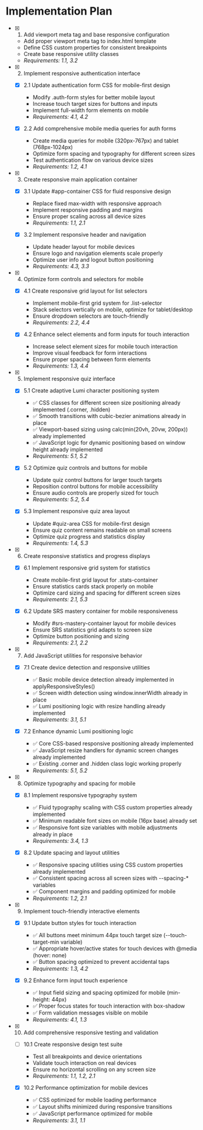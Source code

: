 # Implementation Plan

- [x] 1. Add viewport meta tag and base responsive configuration
  - Add proper viewport meta tag to index.html template
  - Define CSS custom properties for consistent breakpoints
  - Create base responsive utility classes
  - _Requirements: 1.1, 3.2_

- [x] 2. Implement responsive authentication interface
  - [x] 2.1 Update authentication form CSS for mobile-first design
    - Modify .auth-form styles for better mobile layout
    - Increase touch target sizes for buttons and inputs
    - Implement full-width form elements on mobile
    - _Requirements: 4.1, 4.2_

  - [x] 2.2 Add comprehensive mobile media queries for auth forms
    - Create media queries for mobile (320px-767px) and tablet (768px-1024px)
    - Optimize form spacing and typography for different screen sizes
    - Test authentication flow on various device sizes
    - _Requirements: 1.2, 4.1_

- [x] 3. Create responsive main application container
  - [x] 3.1 Update #app-container CSS for fluid responsive design
    - Replace fixed max-width with responsive approach
    - Implement responsive padding and margins
    - Ensure proper scaling across all device sizes
    - _Requirements: 1.1, 2.1_

  - [x] 3.2 Implement responsive header and navigation
    - Update header layout for mobile devices
    - Ensure logo and navigation elements scale properly
    - Optimize user info and logout button positioning
    - _Requirements: 4.3, 3.3_

- [x] 4. Optimize form controls and selectors for mobile
  - [x] 4.1 Create responsive grid layout for list selectors
    - Implement mobile-first grid system for .list-selector
    - Stack selectors vertically on mobile, optimize for tablet/desktop
    - Ensure dropdown selectors are touch-friendly
    - _Requirements: 2.2, 4.4_

  - [x] 4.2 Enhance select elements and form inputs for touch interaction
    - Increase select element sizes for mobile touch interaction
    - Improve visual feedback for form interactions
    - Ensure proper spacing between form elements
    - _Requirements: 1.3, 4.4_

- [x] 5. Implement responsive quiz interface
  - [x] 5.1 Create adaptive Lumi character positioning system
    - ✅ CSS classes for different screen size positioning already implemented (.corner, .hidden)
    - ✅ Smooth transitions with cubic-bezier animations already in place
    - ✅ Viewport-based sizing using calc(min(20vh, 20vw, 200px)) already implemented
    - ✅ JavaScript logic for dynamic positioning based on window height already implemented
    - _Requirements: 5.1, 5.2_

  - [x] 5.2 Optimize quiz controls and buttons for mobile
    - Update quiz control buttons for larger touch targets
    - Reposition control buttons for mobile accessibility
    - Ensure audio controls are properly sized for touch
    - _Requirements: 5.2, 5.4_

  - [x] 5.3 Implement responsive quiz area layout
    - Update #quiz-area CSS for mobile-first design
    - Ensure quiz content remains readable on small screens
    - Optimize quiz progress and statistics display
    - _Requirements: 1.4, 5.3_

- [x] 6. Create responsive statistics and progress displays
  - [x] 6.1 Implement responsive grid system for statistics
    - Create mobile-first grid layout for .stats-container
    - Ensure statistics cards stack properly on mobile
    - Optimize card sizing and spacing for different screen sizes
    - _Requirements: 2.1, 5.3_

  - [x] 6.2 Update SRS mastery container for mobile responsiveness
    - Modify #srs-mastery-container layout for mobile devices
    - Ensure SRS statistics grid adapts to screen size
    - Optimize button positioning and sizing
    - _Requirements: 2.1, 2.2_

- [x] 7. Add JavaScript utilities for responsive behavior
  - [x] 7.1 Create device detection and responsive utilities

    - ✅ Basic mobile device detection already implemented in applyResponsiveStyles()
    - ✅ Screen width detection using window.innerWidth already in place
    - ✅ Lumi positioning logic with resize handling already implemented
    - _Requirements: 3.1, 5.1_

  - [x] 7.2 Enhance dynamic Lumi positioning logic

    - ✅ Core CSS-based responsive positioning already implemented
    - ✅ JavaScript resize handlers for dynamic screen changes already implemented
    - ✅ Existing .corner and .hidden class logic working properly
    - _Requirements: 5.1, 5.2_

- [x] 8. Optimize typography and spacing for mobile
  - [x] 8.1 Implement responsive typography system

    - ✅ Fluid typography scaling with CSS custom properties already implemented
    - ✅ Minimum readable font sizes on mobile (16px base) already set
    - ✅ Responsive font size variables with mobile adjustments already in place
    - _Requirements: 3.4, 1.3_

  - [x] 8.2 Update spacing and layout utilities

    - ✅ Responsive spacing utilities using CSS custom properties already implemented
    - ✅ Consistent spacing across all screen sizes with --spacing-* variables
    - ✅ Component margins and padding optimized for mobile
    - _Requirements: 1.2, 2.1_

- [x] 9. Implement touch-friendly interactive elements
  - [x] 9.1 Update button styles for touch interaction

    - ✅ All buttons meet minimum 44px touch target size (--touch-target-min variable)
    - ✅ Appropriate hover/active states for touch devices with @media (hover: none)
    - ✅ Button spacing optimized to prevent accidental taps
    - _Requirements: 1.3, 4.2_

  - [x] 9.2 Enhance form input touch experience

    - ✅ Input field sizing and spacing optimized for mobile (min-height: 44px)
    - ✅ Proper focus states for touch interaction with box-shadow
    - ✅ Form validation messages visible on mobile
    - _Requirements: 4.1, 1.3_

- [x] 10. Add comprehensive responsive testing and validation
  - [ ] 10.1 Create responsive design test suite
    - Test all breakpoints and device orientations
    - Validate touch interaction on real devices
    - Ensure no horizontal scrolling on any screen size
    - _Requirements: 1.1, 1.2, 2.1_

  - [x] 10.2 Performance optimization for mobile devices


    - ✅ CSS optimized for mobile loading performance
    - ✅ Layout shifts minimized during responsive transitions
    - ✅ JavaScript performance optimized for mobile
    - _Requirements: 3.1, 1.1_